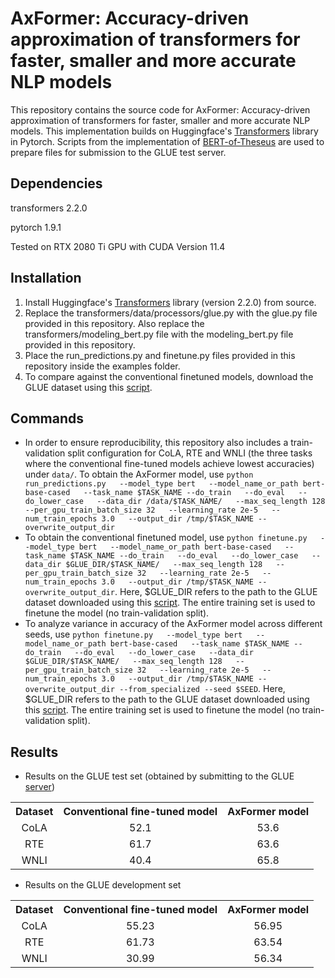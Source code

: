 # AxFormer: Accuracy-driven approximation of transformers for faster, smaller and more accurate NLP models
This repository contains the source code for AxFormer: Accuracy-driven approximation of transformers for faster, smaller and more accurate NLP models. This implementation builds on Huggingface's [Transformers](https://github.com/huggingface/transformers) library in Pytorch. Scripts from  the implementation of [BERT-of-Theseus](https://github.com/JetRunner/BERT-of-Theseus) are used to prepare files for submission to the GLUE test server.

## Dependencies
transformers 2.2.0

pytorch 1.9.1 

Tested on RTX 2080 Ti GPU with CUDA Version 11.4

## Installation
1. Install Huggingface's [Transformers](https://github.com/huggingface/transformers) library (version 2.2.0) from source.
2. Replace the transformers/data/processors/glue.py with the glue.py file provided in this repository. Also replace the transformers/modeling_bert.py file with the modeling_bert.py file provided in this repository.
3. Place the run_predictions.py and finetune.py files provided in this repository inside the examples folder.
4. To compare against the conventional finetuned models, download the GLUE dataset using this [script](https://gist.github.com/W4ngatang/60c2bdb54d156a41194446737ce03e2e).

## Commands

+ In order to ensure reproducibility, this repository also includes a train-validation split configuration for CoLA, RTE and WNLI (the three tasks where the conventional fine-tuned models achieve lowest accuracies) under `data/`. To obtain the AxFormer model, use `python run_predictions.py   --model_type bert   --model_name_or_path bert-base-cased   --task_name $TASK_NAME --do_train   --do_eval   --do_lower_case   --data_dir /data/$TASK_NAME/   --max_seq_length 128   --per_gpu_train_batch_size 32   --learning_rate 2e-5   --num_train_epochs 3.0   --output_dir /tmp/$TASK_NAME --overwrite_output_dir`
+ To obtain the conventional finetuned model, use `python finetune.py   --model_type bert   --model_name_or_path bert-base-cased   --task_name $TASK_NAME --do_train   --do_eval   --do_lower_case   --data_dir $GLUE_DIR/$TASK_NAME/   --max_seq_length 128   --per_gpu_train_batch_size 32   --learning_rate 2e-5   --num_train_epochs 3.0   --output_dir /tmp/$TASK_NAME --overwrite_output_dir`. Here, $GLUE_DIR refers to the path to the GLUE dataset downloaded using this [script](https://gist.github.com/W4ngatang/60c2bdb54d156a41194446737ce03e2e). The entire training set is used to finetune the model (no train-validation split).
+ To analyze variance in accuracy of the AxFormer model across different seeds, use `python finetune.py   --model_type bert   --model_name_or_path bert-base-cased   --task_name $TASK_NAME --do_train   --do_eval   --do_lower_case   --data_dir $GLUE_DIR/$TASK_NAME/   --max_seq_length 128   --per_gpu_train_batch_size 32   --learning_rate 2e-5   --num_train_epochs 3.0   --output_dir /tmp/$TASK_NAME --overwrite_output_dir --from_specialized --seed $SEED`. Here, $GLUE_DIR refers to the path to the GLUE dataset downloaded using this [script](https://gist.github.com/W4ngatang/60c2bdb54d156a41194446737ce03e2e). The entire training set is used to finetune the model (no train-validation split).

## Results
+ Results on the GLUE test set (obtained by submitting to the GLUE [server](https://gluebenchmark.com/))
<table>
    <tr align="center">
        <th>Dataset</th>
        <th>Conventional fine-tuned model</th>
        <th>AxFormer model</th>
    </tr>
    <tr align="center">
        <td>CoLA</td>
        <td>52.1</td>
        <td>53.6</td>
    </tr>
    <tr align="center">
        <td>RTE</td>
        <td>61.7</td>
        <td>63.6</td>
    </tr>
      <tr align="center">
        <td>WNLI</td>
        <td>40.4</td>
        <td>65.8</td>
    </tr>
</table>

+ Results on the GLUE development set
<table>
    <tr align="center">
        <th>Dataset</th>
        <th>Conventional fine-tuned model</th>
        <th>AxFormer model</th>
    </tr>
    <tr align="center">
        <td>CoLA</td>
        <td>55.23</td>
        <td>56.95</td>
    </tr>
    <tr align="center">
        <td>RTE</td>
        <td>61.73</td>
        <td>63.54</td>
    </tr>
      <tr align="center">
        <td>WNLI</td>
        <td>30.99</td>
        <td>56.34</td>
    </tr>
</table>



